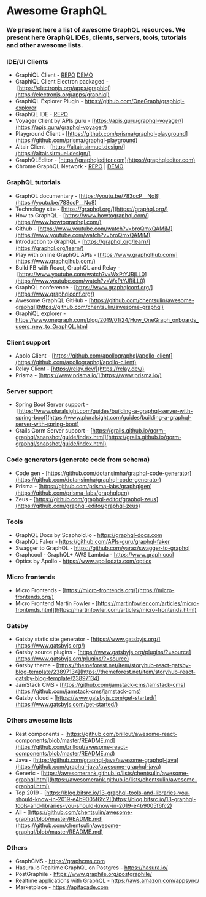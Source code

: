 # Awesome GraphQL

### We present here a list of awesome GraphQL resources. We present here GraphQL IDEs, clients, servers, tools, tutorials and other awesome lists.

### IDE/UI Clients

- GraphiQL Client - [REPO](https://github.com/graphql/graphiql) [DEMO](https://github.com/graphql/graphiql)
- GraphiQL Client Electron packaged - [https://electronjs.org/apps/graphiql](https://electronjs.org/apps/graphiql)
- GraphiQL Explorer Plugin - https://github.com/OneGraph/graphiql-explorer
- GraphQL IDE - [REPO](https://github.com/redound/graphql-ide)
- Voyager Client by APIs.guru - [https://apis.guru/graphql-voyager/](https://apis.guru/graphql-voyager/)
- Playground Client - [https://github.com/prisma/graphql-playground](https://github.com/prisma/graphql-playground)
- Altair Client - [https://altair.sirmuel.design/](https://altair.sirmuel.design/)
- GraphQLEditor - [https://graphqleditor.com](https://graphqleditor.com)
- Chrome GraphQL Network - [REPO](https://github.com/Ghirro/graphql-network) | [DEMO](https://chrome.google.com/webstore/detail/graphql-network/igbmhmnkobkjalekgiehijefpkdemocm)

### GraphQL tutorials

- GraphQL documentary - [https://youtu.be/783ccP__No8](https://youtu.be/783ccP__No8)
- Technology site - [https://graphql.org/](https://graphql.org/)
- How to GraphQL - [https://www.howtographql.com/](https://www.howtographql.com/)
- Github - [https://www.youtube.com/watch?v=broQmxQAMjM](https://www.youtube.com/watch?v=broQmxQAMjM)
- Introduction to GraphQL - [https://graphql.org/learn/](https://graphql.org/learn/)
- Play with online GraphQL APIs - [https://www.graphqlhub.com/](https://www.graphqlhub.com/)
- Build FB with React, GraphQL and Relay - [https://www.youtube.com/watch?v=WxPtYJRjLL0](https://www.youtube.com/watch?v=WxPtYJRjLL0)
- GraphQL conference - [https://www.graphqlconf.org/](https://www.graphqlconf.org/)
- Awesome GraphQL GitHub - [https://github.com/chentsulin/awesome-graphql](https://github.com/chentsulin/awesome-graphql)
- GraphiQL explorer - https://www.onegraph.com/blog/2019/01/24/How_OneGraph_onboards_users_new_to_GraphQL.html

### Client support

- Apolo Client - [https://github.com/apollographql/apollo-client](https://github.com/apollographql/apollo-client)
- Relay Client - [https://relay.dev/](https://relay.dev/)
- Prisma - [https://www.prisma.io/](https://www.prisma.io/)

### Server support

- Spring Boot Server support - [https://www.pluralsight.com/guides/building-a-graphql-server-with-spring-boot](https://www.pluralsight.com/guides/building-a-graphql-server-with-spring-boot)
- Grails Gorm Server support - [https://grails.github.io/gorm-graphql/snapshot/guide/index.html](https://grails.github.io/gorm-graphql/snapshot/guide/index.html)

### Code generators (generate code from schema)

- Code gen - [https://github.com/dotansimha/graphql-code-generator](https://github.com/dotansimha/graphql-code-generator)
- Prisma - [https://github.com/prisma-labs/graphqlgen](https://github.com/prisma-labs/graphqlgen)
- Zeus - [https://github.com/graphql-editor/graphql-zeus](https://github.com/graphql-editor/graphql-zeus)

### Tools
- GraphQL Docs by Scaphold.io - https://graphql-docs.com
- GraphQL Faker - https://github.com/APIs-guru/graphql-faker
- Swagger to GraphQL - https://github.com/yarax/swagger-to-graphql
- Graphcool - GraphQL+ AWS Lambda - https://www.graph.cool 
- Optics by Apollo - https://www.apollodata.com/optics 

### Micro frontends

- Micro Frontends - [https://micro-frontends.org/](https://micro-frontends.org/)
- Micro Frontend Martin Fowler - [https://martinfowler.com/articles/micro-frontends.html](https://martinfowler.com/articles/micro-frontends.html)

### Gatsby

- Gatsby static site generator - [https://www.gatsbyjs.org/](https://www.gatsbyjs.org/)
- Gatsby source plugins - [https://www.gatsbyjs.org/plugins/?=source](https://www.gatsbyjs.org/plugins/?=source)
- Gatsby theme - [https://themeforest.net/item/storyhub-react-gatsby-blog-template/23897134](https://themeforest.net/item/storyhub-react-gatsby-blog-template/23897134)
- JamStack CMS - [https://github.com/jamstack-cms/jamstack-cms](https://github.com/jamstack-cms/jamstack-cms)
- Gatsby cloud - [https://www.gatsbyjs.com/get-started/](https://www.gatsbyjs.com/get-started/)

### Others awesome lists

- Rest components - [https://github.com/brillout/awesome-react-components/blob/master/README.md](https://github.com/brillout/awesome-react-components/blob/master/README.md)
- Java - [https://github.com/graphql-java/awesome-graphql-java](https://github.com/graphql-java/awesome-graphql-java)
- Generic - [https://awesomerank.github.io/lists/chentsulin/awesome-graphql.html](https://awesomerank.github.io/lists/chentsulin/awesome-graphql.html)
- Top 2019 - [https://blog.bitsrc.io/13-graphql-tools-and-libraries-you-should-know-in-2019-e4b9005f6fc2](https://blog.bitsrc.io/13-graphql-tools-and-libraries-you-should-know-in-2019-e4b9005f6fc2)
- All - [https://github.com/chentsulin/awesome-graphql/blob/master/README.md](https://github.com/chentsulin/awesome-graphql/blob/master/README.md)

### Others

- GraphCMS - https://graphcms.com
- Hasura.io Realtime GraphQL on Postgres - https://hasura.io/
- PostGraphile - https://www.graphile.org/postgraphile/
- Realtime applications with GraphQL - https://aws.amazon.com/appsync/
- Marketplace - https://apifacade.com
